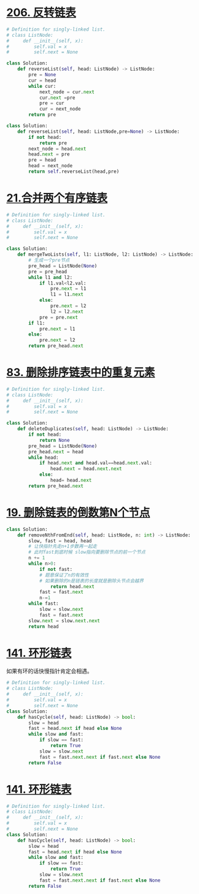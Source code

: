 # [206. 反转链表](https://leetcode-cn.com/problems/reverse-linked-list/solution/ "LeetCode206. 反转链表")
```python
# Definition for singly-linked list.
# class ListNode:
#     def __init__(self, x):
#         self.val = x
#         self.next = None

class Solution:
    def reverseList(self, head: ListNode) -> ListNode:
        pre = None
        cur = head
        while cur:
            next_node = cur.next
            cur.next =pre
            pre = cur
            cur = next_node
        return pre

class Solution:
    def reverseList(self, head: ListNode,pre=None) -> ListNode:
        if not head:
            return pre
        next_node = head.next
        head.next = pre
        pre = head
        head = next_node
        return self.reverseList(head,pre)
```

# [21.合并两个有序链表](https://leetcode-cn.com/problems/merge-two-sorted-lists/submissions/ "LeetCode21.合并两个有序链表")
```python
# Definition for singly-linked list.
# class ListNode:
#     def __init__(self, x):
#         self.val = x
#         self.next = None

class Solution:
    def mergeTwoLists(self, l1: ListNode, l2: ListNode) -> ListNode:
        # 生成一个pre节点
        pre_head = ListNode(None)
        pre = pre_head
        while l1 and l2:
            if l1.val<l2.val:
                pre.next = l1
                l1 = l1.next
            else:
                pre.next = l2
                l2 = l2.next
            pre = pre.next
        if l1:
            pre.next = l1
        else:
            pre.next = l2
        return pre_head.next
```
# [83. 删除排序链表中的重复元素](https://leetcode-cn.com/problems/remove-duplicates-from-sorted-list/submissions/ "LeetCode83. 删除排序链表中的重复元素")
```python
# Definition for singly-linked list.
# class ListNode:
#     def __init__(self, x):
#         self.val = x
#         self.next = None

class Solution:
    def deleteDuplicates(self, head: ListNode) -> ListNode:
        if not head:
            return None
        pre_head = ListNode(None)
        pre_head.next = head
        while head:
            if head.next and head.val==head.next.val:
                head.next = head.next.next
            else:
                head= head.next
        return pre_head.next
```
# [19. 删除链表的倒数第N个节点](https://leetcode-cn.com/problems/remove-nth-node-from-end-of-list/ "LeetCode19. 删除链表的倒数第N个节点")
```python
class Solution:
    def removeNthFromEnd(self, head: ListNode, n: int) -> ListNode:
        slow, fast = head, head
		# 让快指针先走n+1步数再一起走
		# 此时fast到底时候 slow指向要删除节点的前一个节点
        n += 1
        while n>0:
            if not fast:
			# 题意保证了n的有效性
			# 如果删除的n是链表的长度就是删除头节点会越界
                return head.next
            fast = fast.next
            n-=1
        while fast:
            slow = slow.next
            fast = fast.next
        slow.next = slow.next.next
        return head
```
# [141. 环形链表](https://leetcode-cn.com/problems/linked-list-cycle/submissions/ "141. 环形链表")
如果有环的话快慢指针肯定会相遇。
```python
# Definition for singly-linked list.
# class ListNode:
#     def __init__(self, x):
#         self.val = x
#         self.next = None
class Solution:
    def hasCycle(self, head: ListNode) -> bool:
        slow = head
        fast = head.next if head else None
        while slow and fast:
            if slow == fast:
                return True
            slow = slow.next
            fast = fast.next.next if fast.next else None
        return False
```

# [141. 环形链表](https://leetcode-cn.com/problems/linked-list-cycle/ "141. 环形链表")
```python
# Definition for singly-linked list.
# class ListNode:
#     def __init__(self, x):
#         self.val = x
#         self.next = None
class Solution:
    def hasCycle(self, head: ListNode) -> bool:
        slow = head
        fast = head.next if head else None
        while slow and fast:
            if slow == fast:
                return True
            slow = slow.next
            fast = fast.next.next if fast.next else None
        return False
```